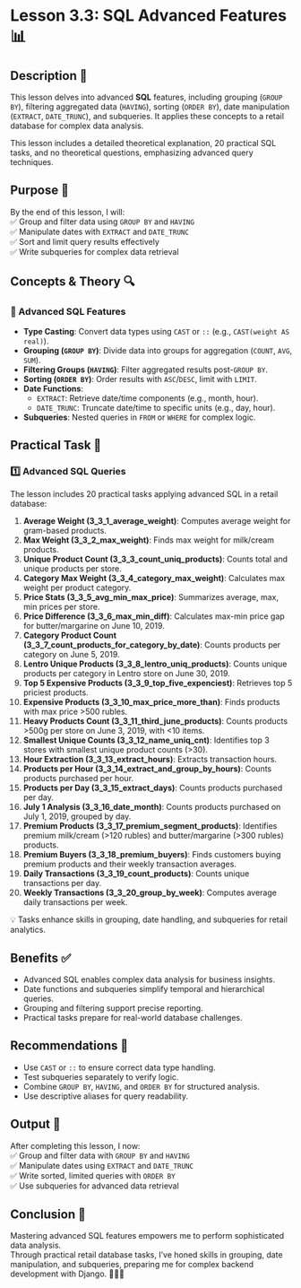 # Lesson 3.3: SQL Advanced Features 📊

## Description 📝

This lesson delves into advanced **SQL** features, including grouping (`GROUP BY`), filtering aggregated data (`HAVING`), sorting (`ORDER BY`), date manipulation (`EXTRACT`, `DATE_TRUNC`), and subqueries. It applies these concepts to a retail database for complex data analysis.

This lesson includes a detailed theoretical explanation, 20 practical SQL tasks, and no theoretical questions, emphasizing advanced query techniques.

## Purpose 🎯

By the end of this lesson, I will:  
✅ Group and filter data using `GROUP BY` and `HAVING`  
✅ Manipulate dates with `EXTRACT` and `DATE_TRUNC`  
✅ Sort and limit query results effectively  
✅ Write subqueries for complex data retrieval

## Concepts & Theory 🔍

### 🔹 Advanced SQL Features

-   **Type Casting**: Convert data types using `CAST` or `::` (e.g., `CAST(weight AS real)`).
-   **Grouping (`GROUP BY`)**: Divide data into groups for aggregation (`COUNT`, `AVG`, `SUM`).
-   **Filtering Groups (`HAVING`)**: Filter aggregated results post-`GROUP BY`.
-   **Sorting (`ORDER BY`)**: Order results with `ASC`/`DESC`, limit with `LIMIT`.
-   **Date Functions**:
    -   `EXTRACT`: Retrieve date/time components (e.g., month, hour).
    -   `DATE_TRUNC`: Truncate date/time to specific units (e.g., day, hour).
-   **Subqueries**: Nested queries in `FROM` or `WHERE` for complex logic.

## Practical Task 🧪

### 1️⃣ **Advanced SQL Queries**

The lesson includes 20 practical tasks applying advanced SQL in a retail database:

1. **Average Weight (3_3_1_average_weight)**: Computes average weight for gram-based products.
2. **Max Weight (3_3_2_max_weight)**: Finds max weight for milk/cream products.
3. **Unique Product Count (3_3_3_count_uniq_products)**: Counts total and unique products per store.
4. **Category Max Weight (3_3_4_category_max_weight)**: Calculates max weight per product category.
5. **Price Stats (3_3_5_avg_min_max_price)**: Summarizes average, max, min prices per store.
6. **Price Difference (3_3_6_max_min_diff)**: Calculates max-min price gap for butter/margarine on June 10, 2019.
7. **Category Product Count (3_3_7_count_products_for_category_by_date)**: Counts products per category on June 5, 2019.
8. **Lentro Unique Products (3_3_8_lentro_uniq_products)**: Counts unique products per category in Lentro store on June 30, 2019.
9. **Top 5 Expensive Products (3_3_9_top_five_expenciest)**: Retrieves top 5 priciest products.
10. **Expensive Products (3_3_10_max_price_more_than)**: Finds products with max price >500 rubles.
11. **Heavy Products Count (3_3_11_third_june_products)**: Counts products >500g per store on June 3, 2019, with <10 items.
12. **Smallest Unique Counts (3_3_12_name_uniq_cnt)**: Identifies top 3 stores with smallest unique product counts (>30).
13. **Hour Extraction (3_3_13_extract_hours)**: Extracts transaction hours.
14. **Products per Hour (3_3_14_extract_and_group_by_hours)**: Counts products purchased per hour.
15. **Products per Day (3_3_15_extract_days)**: Counts products purchased per day.
16. **July 1 Analysis (3_3_16_date_month)**: Counts products purchased on July 1, 2019, grouped by day.
17. **Premium Products (3_3_17_premium_segment_products)**: Identifies premium milk/cream (>120 rubles) and butter/margarine (>300 rubles) products.
18. **Premium Buyers (3_3_18_premium_buyers)**: Finds customers buying premium products and their weekly transaction averages.
19. **Daily Transactions (3_3_19_count_products)**: Counts unique transactions per day.
20. **Weekly Transactions (3_3_20_group_by_week)**: Computes average daily transactions per week.

💡 Tasks enhance skills in grouping, date handling, and subqueries for retail analytics.

## Benefits ✅

-   Advanced SQL enables complex data analysis for business insights.
-   Date functions and subqueries simplify temporal and hierarchical queries.
-   Grouping and filtering support precise reporting.
-   Practical tasks prepare for real-world database challenges.

## Recommendations 📌

-   Use `CAST` or `::` to ensure correct data type handling.
-   Test subqueries separately to verify logic.
-   Combine `GROUP BY`, `HAVING`, and `ORDER BY` for structured analysis.
-   Use descriptive aliases for query readability.

## Output 📜

After completing this lesson, I now:  
✅ Group and filter data with `GROUP BY` and `HAVING`  
✅ Manipulate dates using `EXTRACT` and `DATE_TRUNC`  
✅ Write sorted, limited queries with `ORDER BY`  
✅ Use subqueries for advanced data retrieval

## Conclusion 🚀

Mastering advanced SQL features empowers me to perform sophisticated data analysis.  
Through practical retail database tasks, I’ve honed skills in grouping, date manipulation, and subqueries, preparing me for complex backend development with Django. 🧑‍💻✨
